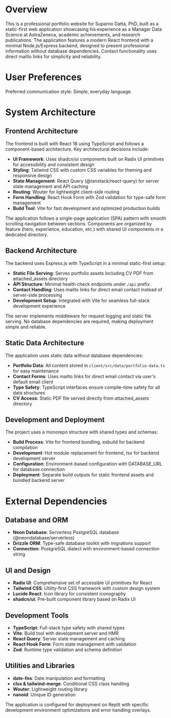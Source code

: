# Overview

This is a professional portfolio website for Suparno Datta, PhD, built as a static-first web application showcasing his experience as a Manager Data Science at AstraZeneca, academic achievements, and research publications. The application features a modern React frontend with a minimal Node.js/Express backend, designed to present professional information without database dependencies. Contact functionality uses direct mailto links for simplicity and reliability.

# User Preferences

Preferred communication style: Simple, everyday language.

# System Architecture

## Frontend Architecture
The frontend is built with React 18 using TypeScript and follows a component-based architecture. Key architectural decisions include:

- **UI Framework**: Uses shadcn/ui components built on Radix UI primitives for accessibility and consistent design
- **Styling**: Tailwind CSS with custom CSS variables for theming and responsive design
- **State Management**: React Query (@tanstack/react-query) for server state management and API caching
- **Routing**: Wouter for lightweight client-side routing
- **Form Handling**: React Hook Form with Zod validation for type-safe form management
- **Build Tool**: Vite for fast development and optimized production builds

The application follows a single-page application (SPA) pattern with smooth scrolling navigation between sections. Components are organized by feature (hero, experience, education, etc.) with shared UI components in a dedicated directory.

## Backend Architecture
The backend uses Express.js with TypeScript in a minimal static-first setup:

- **Static File Serving**: Serves portfolio assets including CV PDF from attached_assets directory
- **API Structure**: Minimal health check endpoints under `/api` prefix
- **Contact Handling**: Uses mailto links for direct email contact instead of server-side processing
- **Development Setup**: Integrated with Vite for seamless full-stack development experience

The server implements middleware for request logging and static file serving. No database dependencies are required, making deployment simple and reliable.

## Static Data Architecture
The application uses static data without database dependencies:

- **Portfolio Data**: All content stored in `client/src/data/portfolio-data.ts` for easy maintenance
- **Contact Forms**: Uses mailto links for direct email contact via user's default email client
- **Type Safety**: TypeScript interfaces ensure compile-time safety for all data structures
- **CV Access**: Static PDF file served directly from attached_assets directory

## Development and Deployment
The project uses a monorepo structure with shared types and schemas:

- **Build Process**: Vite for frontend bundling, esbuild for backend compilation
- **Development**: Hot module replacement for frontend, tsx for backend development server
- **Configuration**: Environment-based configuration with DATABASE_URL for database connection
- **Deployment**: Separate build outputs for static frontend assets and bundled backend server

# External Dependencies

## Database and ORM
- **Neon Database**: Serverless PostgreSQL database (@neondatabase/serverless)
- **Drizzle ORM**: Type-safe database toolkit with migrations support
- **Connection**: PostgreSQL dialect with environment-based connection string

## UI and Design
- **Radix UI**: Comprehensive set of accessible UI primitives for React
- **Tailwind CSS**: Utility-first CSS framework with custom design system
- **Lucide React**: Icon library for consistent iconography
- **shadcn/ui**: Pre-built component library based on Radix UI

## Development Tools
- **TypeScript**: Full-stack type safety with shared types
- **Vite**: Build tool with development server and HMR
- **React Query**: Server state management and caching
- **React Hook Form**: Form state management with validation
- **Zod**: Runtime type validation and schema definition

## Utilities and Libraries
- **date-fns**: Date manipulation and formatting
- **clsx & tailwind-merge**: Conditional CSS class handling
- **Wouter**: Lightweight routing library
- **nanoid**: Unique ID generation

The application is configured for deployment on Replit with specific development environment optimizations and error handling overlays.
